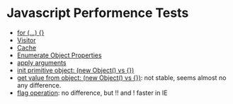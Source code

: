 Javascript Performence Tests
=============

- [for (...) {}](http://jsperf.com/i-vs-i-jare)
- [Visitor](http://jsperf.com/visitor)
- [Cache](http://jsperf.com/cache-in-loop/2)
- [Enumerate Object Properties](http://jsperf.com/enumerate-object-properties-vs-array-items/4)
- [apply arguments](http://jsperf.com/calling-function-vs-apply-with-arguments/4)
- [init primitive object: (new Object() vs {})](http://jsperf.com/new-object/2/)
- [get value from object: (new Object() vs {})](http://jsperf.com/get-value-from-object-vs-hashtable): not stable, seems almost no any difference.
- [flag operation](http://jsperf.com/flag-op): no difference, but !! and ! faster in IE 

